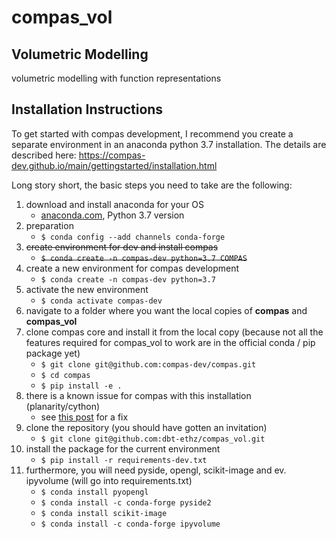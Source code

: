 # compas_vol
## Volumetric Modelling

volumetric modelling with function representations

## Installation Instructions

To get started with compas development, I recommend you create a separate environment in an anaconda python 3.7 installation. The details are described here: https://compas-dev.github.io/main/gettingstarted/installation.html

Long story short, the basic steps you need to take are the following:
1. download and install anaconda for your OS
   - [anaconda.com](https://www.anaconda.com/distribution/), Python 3.7 version
1. preparation
   - `$ conda config --add channels conda-forge`
1. ~~create environment for dev and install compas~~
   - ~~`$ conda create -n compas-dev python=3.7 COMPAS`~~
1. create a new environment for compas development
   - `$ conda create -n compas-dev python=3.7`
1. activate the new environment
   - `$ conda activate compas-dev`
1. navigate to a folder where you want the local copies of **compas** and **compas_vol**
1. clone compas core and install it from the local copy (because not all the features required for compas_vol to work are in the official conda / pip package yet)
   - `$ git clone git@github.com:compas-dev/compas.git`
   - `$ cd compas`
   - `$ pip install -e .`
1. there is a known issue for compas with this installation (planarity/cython)
   - see [this post](https://compas-dev.github.io/main/gettingstarted/knownissues.html) for a fix
1. clone the repository (you should have gotten an invitation)
   - `$ git clone git@github.com:dbt-ethz/compas_vol.git`
1. install the package for the current environment
   - `$ pip install -r requirements-dev.txt`
1. furthermore, you will need pyside, opengl, scikit-image and ev. ipyvolume (will go into requirements.txt)
   - `$ conda install pyopengl`
   - `$ conda install -c conda-forge pyside2`
   - `$ conda install scikit-image`
   - `$ conda install -c conda-forge ipyvolume`
